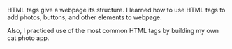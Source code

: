HTML tags give a webpage its structure. I learned how to use HTML tags to add photos, buttons, and other elements to webpage.

Also, I practiced use of the most common HTML tags by building my own cat photo app.
